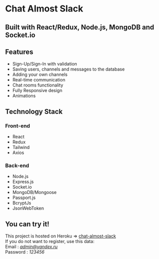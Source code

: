# Chat Almost Slack 

## Built with React/Redux, Node.js, MongoDB and Socket.io

## Features

* Sign-Up/Sign-In with validation
* Saving users, channels and messages to the database
* Adding your own channels
* Real-time communication
* Chat rooms functionality
* Fully Responsive design
* Animations

## Technology Stack 

### Front-end

* React
* Redux
* Tailwind
* Axios

### Back-end

* Node.js
* Express.js
* Socket.io
* MongoDB/Mongoose
* Passport.js
* BcryptJs
* JsonWebToken

## You can try it!

This project is hosted on Heroku => [chat-almost-slack](https://chat-almost-slack.herokuapp.com/)  
If you do not want to register, use this data:  
Email : *admin@yandex.ru*  
Password : *123456*  



